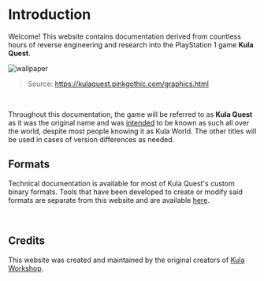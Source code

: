 <script setup>
import CardLink from './.vitepress/components/CardLink.vue';
import { VPTeamMembers } from 'vitepress/theme'

const members = [
  {
    avatar: 'https://avatars.githubusercontent.com/u/55664707?v=4',
    name: 'SaturnKai',
    title: 'Creator',
    links: [
      { icon: 'github', link: 'https://github.com/saturnKai/' },
      { icon: 'youtube', link: 'https://youtube.com/@saturnkai' }
    ]
  },
  {
    avatar: 'https://avatars.githubusercontent.com/u/32149826?v=4',
    name: 'Murphy',
    title: 'Creator',
    links: [
      { icon: 'github', link: 'https://github.com/murphy28/' },
      { icon: 'youtube', link: 'https://www.youtube.com/channel/UCXcBRZT1GL92RR9oQGBJgNA' }
    ]
  }
]
</script>

# Introduction

Welcome! This website contains documentation derived from countless hours of reverse engineering and research into the PlayStation 1 game **Kula Quest**.

![wallpaper](/wallpaper.png)

> Source: https://kulaquest.pinkgothic.com/graphics.html

<br/>

Throughout this documentation, the game will be referred to as **Kula Quest** as it was the original name and was [intended](https://kulaquest.pinkgothic.com/storybehind.html) to be known as such all over the world, despite most people knowing it as Kula World. The other titles will be used in cases of version differences as needed.

## Formats

Technical documentation is available for most of Kula Quest's custom binary formats. Tools that have been developed to create or modify said formats are separate from this website and are available [here](https://example.com).

<div class="grid">
    <CardLink title="Pak Format" description="An archive format for storing multiple files." link="/formats/pak" />
    <CardLink title="Kub Format" description="An archive format for storing multiple files in the oldest demo." link="/formats/kub" />
    <CardLink title="TGI Format" category="In Progress" description="A custom binary format for storing theme information." link="/formats/tgi" />
    <CardLink title="GGI Format" description="A custom binary format for storing model and sprite information." link="/formats/ggi" />
    <CardLink title="Level Format" description="A custom binary format for storing level data." link="/formats/level" />
    <CardLink title="SFX Format" category="In Progress" description="A custom binary format for storing sound information." link="/formats/sfx" />
</div>

<style scoped>
.grid {
    margin-top: 2rem;
    display: grid;
    column-gap: 1rem;
    row-gap: 1rem;
    grid-template-columns: repeat(2, minmax(0, 1fr));
}

@media (max-width: 640px) {
    .grid {
        grid-template-columns: 1fr;
    }
}
</style>

## Credits

This website was created and maintained by the original creators of [Kula Workshop](https://www.kulaworkshop.net/).

<VPTeamMembers size="small" :members="members" />
